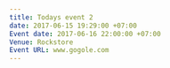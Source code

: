 ```yaml
---
title: Todays event 2
date: 2017-06-15 19:29:00 +07:00
Event date: 2017-06-16 22:00:00 +07:00
Venue: Rockstore
Event URL: www.gogole.com
---
```

